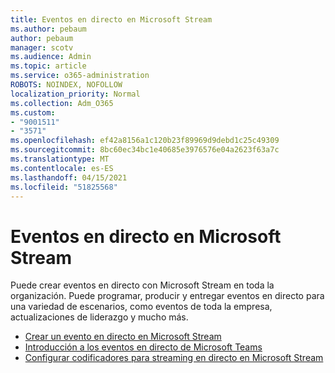 ```yaml
---
title: Eventos en directo en Microsoft Stream
ms.author: pebaum
author: pebaum
manager: scotv
ms.audience: Admin
ms.topic: article
ms.service: o365-administration
ROBOTS: NOINDEX, NOFOLLOW
localization_priority: Normal
ms.collection: Adm_O365
ms.custom:
- "9001511"
- "3571"
ms.openlocfilehash: ef42a8156a1c120b23f89969d9debd1c25c49309
ms.sourcegitcommit: 8bc60ec34bc1e40685e3976576e04a2623f63a7c
ms.translationtype: MT
ms.contentlocale: es-ES
ms.lasthandoff: 04/15/2021
ms.locfileid: "51825568"
---
```

# <a name="live-events-in-microsoft-stream"></a>Eventos en directo en Microsoft Stream

Puede crear eventos en directo con Microsoft Stream en toda la organización. Puede programar, producir y entregar eventos en directo para una variedad de escenarios, como eventos de toda la empresa, actualizaciones de liderazgo y mucho más.

- [Crear un evento en directo en Microsoft Stream](https://docs.microsoft.com/stream/live-create-event)
- [Introducción a los eventos en directo de Microsoft Teams](https://support.office.com/article/get-started-with-microsoft-teams-live-events-d077fec2-a058-483e-9ab5-1494afda578a)
- [Configurar codificadores para streaming en directo en Microsoft Stream](https://docs.microsoft.com/stream/live-encoder-setup)
